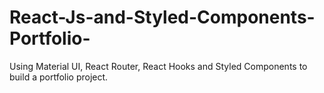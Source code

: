 # React-Js-and-Styled-Components-Portfolio-
Using Material UI, React Router, React Hooks and Styled Components to build a portfolio project.
